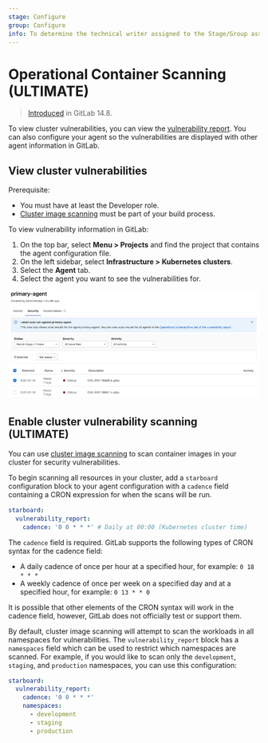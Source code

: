```yaml
---
stage: Configure
group: Configure
info: To determine the technical writer assigned to the Stage/Group associated with this page, see https://about.gitlab.com/handbook/engineering/ux/technical-writing/#assignments
---
```


# Operational Container Scanning **(ULTIMATE)**

> [Introduced](https://gitlab.com/groups/gitlab-org/-/epics/6346) in GitLab 14.8.

To view cluster vulnerabilities, you can view the [vulnerability report](../../application_security/vulnerabilities/index.md).
You can also configure your agent so the vulnerabilities are displayed with other agent information in GitLab.

## View cluster vulnerabilities

Prerequisite:

- You must have at least the Developer role.
- [Cluster image scanning](../../application_security/cluster_image_scanning/index.md)
  must be part of your build process.

To view vulnerability information in GitLab:

1. On the top bar, select **Menu > Projects** and find the project that contains the agent configuration file.
1. On the left sidebar, select **Infrastructure > Kubernetes clusters**.
1. Select the **Agent** tab.
1. Select the agent you want to see the vulnerabilities for.

![Cluster agent security tab UI](../img/cluster_agent_security_tab_v14_8.png)

## Enable cluster vulnerability scanning **(ULTIMATE)**

You can use [cluster image scanning](../../application_security/cluster_image_scanning/index.md)
to scan container images in your cluster for security vulnerabilities.

To begin scanning all resources in your cluster, add a `starboard`
configuration block to your agent configuration with a `cadence` field
containing a CRON expression for when the scans will be run.

```yaml
starboard:
  vulnerability_report:
    cadence: '0 0 * * *' # Daily at 00:00 (Kubernetes cluster time)
```

The `cadence` field is required. GitLab supports the following types of CRON syntax for the cadence field:

- A daily cadence of once per hour at a specified hour, for example: `0 18 * * *`
- A weekly cadence of once per week on a specified day and at a specified hour, for example: `0 13 * * 0`

It is possible that other elements of the CRON syntax will work in the cadence field, however, GitLab does not officially test or support them.

By default, cluster image scanning will attempt to scan the workloads in all
namespaces for vulnerabilities. The `vulnerability_report` block has a `namespaces`
field which can be used to restrict which namespaces are scanned. For example,
if you would like to scan only the `development`, `staging`, and `production`
namespaces, you can use this configuration:

```yaml
starboard:
  vulnerability_report:
    cadence: '0 0 * * *'
    namespaces:
      - development
      - staging
      - production
```
